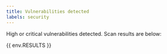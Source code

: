 ```yaml
---
title: Vulnerabilities detected
labels: security
---
```

High or critical vulnerabilities detected. Scan results are below:

{{ env.RESULTS }}

